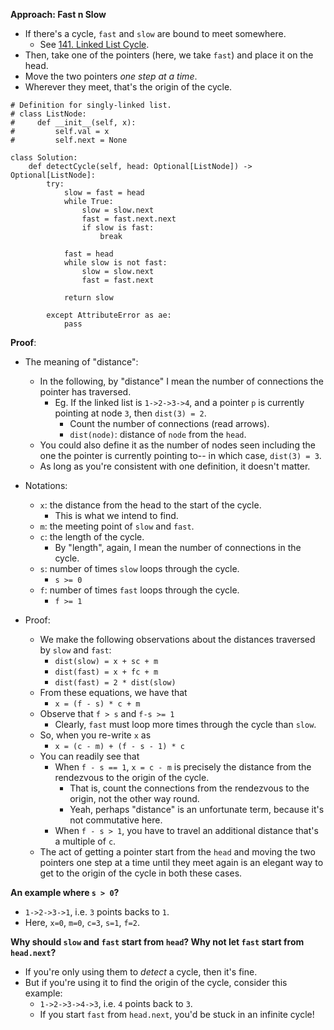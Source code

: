 **Approach: Fast n Slow**
* If there's a cycle, `fast` and `slow` are bound to meet somewhere.
	* See [141. Linked List Cycle](https://leetcode.com/problems/linked-list-cycle/).
* Then, take one of the pointers (here, we take `fast`) and place it on the head.
* Move the two pointers *one step at a time*.
* Wherever they meet, that's the origin of the cycle.
```
# Definition for singly-linked list.
# class ListNode:
#     def __init__(self, x):
#         self.val = x
#         self.next = None

class Solution:
    def detectCycle(self, head: Optional[ListNode]) -> Optional[ListNode]:
        try:
            slow = fast = head
            while True:
                slow = slow.next
                fast = fast.next.next
                if slow is fast:
                    break

            fast = head
            while slow is not fast:
                slow = slow.next
                fast = fast.next

            return slow

        except AttributeError as ae:
            pass
```

**Proof**:

* The meaning of "distance":
	* In the following, by "distance" I mean the number of connections the pointer has traversed.
		* Eg. If the linked list is `1->2->3->4`, and a pointer `p` is currently pointing at node `3`, then `dist(3) = 2`.			
			* Count the number of connections (read arrows).
			* `dist(node)`: distance of `node` from the `head`. 
	* You could also define it as the number of nodes seen including the one the pointer is currently pointing to-- in which case, `dist(3) = 3`.
	* As long as you're consistent with one definition, it doesn't matter.

* Notations:
	* `x`: the distance from the head to the start of the cycle.
		* This is what we intend to find.
	* `m`: the meeting point of `slow` and `fast`.
	* `c`: the length of the cycle.
		* By "length", again, I mean the number of connections in the cycle.
	* `s`: number of times `slow` loops through the cycle.
		* `s >= 0`
	* `f`: number of times `fast` loops through the cycle.
		* `f >= 1`

* Proof:
	* We make the following observations about the distances traversed by `slow` and `fast`:
		* `dist(slow) = x + sc + m`
		* `dist(fast) = x + fc + m`
		* `dist(fast) = 2 * dist(slow)`
	* From these equations, we have that
		* `x = (f - s) * c + m`
	* Observe that `f > s` and `f-s >= 1`
		* Clearly, `fast` must loop more times through the cycle than `slow`.
	* So, when you re-write `x` as
		* `x = (c - m) + (f - s - 1) * c`
	* You can readily see that
		* When `f - s == 1`, `x = c - m` is precisely the distance from the rendezvous to the origin of the cycle.
			* That is, count the connections from the rendezvous to the origin, not the other way round.
			* Yeah, perhaps "distance" is an unfortunate term, because it's not commutative here.
		* When `f - s > 1`, you have to travel an additional distance that's a multiple of `c`.
	* The act of getting a pointer start from the `head` and moving the two pointers one step at a time until they meet again is an elegant way to get to the origin of the cycle in both these cases.

**An example where `s > 0`?**
* `1->2->3->1`, i.e. `3` points backs to `1`.
* Here, `x=0`, `m=0`, `c=3`, `s=1`, `f=2`.

**Why should `slow` and `fast` start from `head`? Why not let `fast` start from `head.next`?**
* If you're only using them to *detect* a cycle, then it's fine.
* But if you're using it to find the origin of the cycle, consider this example:
	* `1->2->3->4->3`, i.e. `4` points back to `3`.
	* If you start `fast` from `head.next`, you'd be stuck in an infinite cycle!
